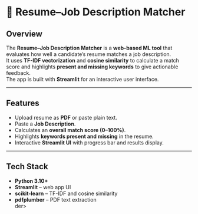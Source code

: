 # 📄 Resume–Job Description Matcher

## Overview
The **Resume–Job Description Matcher** is a **web-based ML tool** that evaluates how well a candidate’s resume matches a job description.  
It uses **TF-IDF vectorization** and **cosine similarity** to calculate a match score and highlights **present and missing keywords** to give actionable feedback.  
The app is built with **Streamlit** for an interactive user interface.

---

## Features
- Upload resume as **PDF** or paste plain text.  
- Paste a **Job Description**.  
- Calculates an **overall match score (0–100%)**.  
- Highlights **keywords present and missing** in the resume.  
- Interactive **Streamlit UI** with progress bar and results display.  

---

## Tech Stack
- **Python 3.10+**  
- **Streamlit** – web app UI  
- **scikit-learn** – TF-IDF and cosine similarity  
- **pdfplumber** – PDF text extraction  
der>
